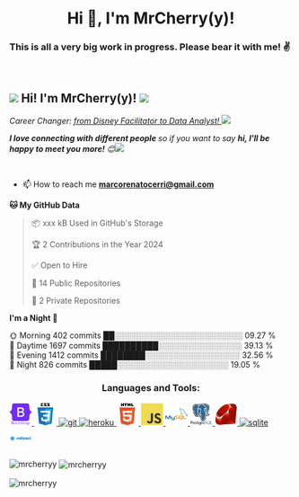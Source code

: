 <h1 align="center">Hi 👋, I'm MrCherry(y)!</h1>
<h3 align="center"> </h3>
<p align="left">
</p>
<h3 align="left">This is all a very big work in progress. Please bear it with me! ✌️
<br> </h3><br>
<h2><img src="https://emojis.slackmojis.com/emojis/images/1531849430/4246/blob-sunglasses.gif?1531849430" width="30"/> Hi! I'm MrCherry(y)! <img src="https://media.giphy.com/media/12oufCB0MyZ1Go/giphy.gif" width="50"></h2>
<p><em>Career Changer: <a href="https://www.disneyworld.eu"> from Disney Facilitator to Data Analyst!
</a><img src="https://media.giphy.com/media/WUlplcMpOCEmTGBtBW/giphy.gif" width="30"> 
</em></p> 

<em><b>I love connecting with different people</b> so if you want to say <b>hi, I'll be happy to meet you more!</b> 😊</em><img src="https://media.giphy.com/media/LnQjpWaON8nhr21vNW/giphy.gif" width="60"> <br></p><br>


- 📫 How to reach me **marcorenatocerri@gmail.com**


**🐱 My GitHub Data** <br>

> 📦 xxx kB Used in GitHub's Storage <br>
 > 
> 🏆 2 Contributions in the Year 2024<br>
 > 
> ✅  Open to Hire<br>
 > 
> 📜 14 Public Repositories <br>
 > 
> 🔑 2 Private Repositories <br>
 
**I'm a Night 🦉** <br>

🌞 Morning                402 commits         ██░░░░░░░░░░░░░░░░░░░░░░░   09.27 % <br>
🌆 Daytime                1697 commits        ██████████░░░░░░░░░░░░░░░   39.13 % <br>
🌃 Evening                1412 commits        ████████░░░░░░░░░░░░░░░░░   32.56 % <br>
🌙 Night                  826 commits         █████░░░░░░░░░░░░░░░░░░░░   19.05 % <br>


<h3 align="center">Languages and Tools:</h3>
<p align="left"> <a href="https://getbootstrap.com" target="_blank" rel="noreferrer"> <img src="https://raw.githubusercontent.com/devicons/devicon/master/icons/bootstrap/bootstrap-plain-wordmark.svg" alt="bootstrap" width="40" height="40"/> </a> <a href="https://www.w3schools.com/css/" target="_blank" rel="noreferrer"> <img src="https://raw.githubusercontent.com/devicons/devicon/master/icons/css3/css3-original-wordmark.svg" alt="css3" width="40" height="40"/> </a> <a href="https://git-scm.com/" target="_blank" rel="noreferrer"> <img src="https://www.vectorlogo.zone/logos/git-scm/git-scm-icon.svg" alt="git" width="40" height="40"/> </a> <a href="https://heroku.com" target="_blank" rel="noreferrer"> <img src="https://www.vectorlogo.zone/logos/heroku/heroku-icon.svg" alt="heroku" width="40" height="40"/> </a> <a href="https://www.w3.org/html/" target="_blank" rel="noreferrer"> <img src="https://raw.githubusercontent.com/devicons/devicon/master/icons/html5/html5-original-wordmark.svg" alt="html5" width="40" height="40"/> </a> <a href="https://developer.mozilla.org/en-US/docs/Web/JavaScript" target="_blank" rel="noreferrer"> <img src="https://raw.githubusercontent.com/devicons/devicon/master/icons/javascript/javascript-original.svg" alt="javascript" width="40" height="40"/> </a> <a href="https://www.mysql.com/" target="_blank" rel="noreferrer"> <img src="https://raw.githubusercontent.com/devicons/devicon/master/icons/mysql/mysql-original-wordmark.svg" alt="mysql" width="40" height="40"/> </a> <a href="https://www.postgresql.org" target="_blank" rel="noreferrer"> <img src="https://raw.githubusercontent.com/devicons/devicon/master/icons/postgresql/postgresql-original-wordmark.svg" alt="postgresql" width="40" height="40"/> </a> <a href="https://www.ruby-lang.org/en/" target="_blank" rel="noreferrer"> <img src="https://raw.githubusercontent.com/devicons/devicon/master/icons/ruby/ruby-original.svg" alt="ruby" width="40" height="40"/> </a> <a href="https://www.sqlite.org/" target="_blank" rel="noreferrer"> <img src="https://www.vectorlogo.zone/logos/sqlite/sqlite-icon.svg" alt="sqlite" width="40" height="40"/> </a> <a href="https://webpack.js.org" target="_blank" rel="noreferrer"> <img src="https://raw.githubusercontent.com/devicons/devicon/d00d0969292a6569d45b06d3f350f463a0107b0d/icons/webpack/webpack-original-wordmark.svg" alt="webpack" width="40" height="40"/> </a> </p>
<p><img align="left" src="https://github-readme-stats.vercel.app/api/top-langs?username=mrcherryy&show_icons=true&locale=en&layout=compact" alt="mrcherryy" /></p>

<p>&nbsp;<img align="center" src="https://github-readme-stats.vercel.app/api?username=mrcherryy&show_icons=true&locale=en" alt="mrcherryy" /></p>

<p><img align="center" src="https://github-readme-streak-stats.herokuapp.com/?user=mrcherryy&" alt="mrcherryy" /></p>



